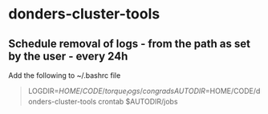 # donders-cluster-tools

## Schedule removal of logs - from the path as set by the user - every 24h

Add the following to ~/.bashrc file
>LOGDIR=$HOME/CODE/torque_logs/congrads
>AUTODIR=$HOME/CODE/donders-cluster-tools
>crontab $AUTODIR/jobs
